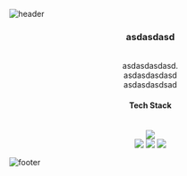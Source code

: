 ![header](https://capsule-render.vercel.app/api?type=waving&&color=gradient&height=100&section=header&fontSize=90)
<div align = "center">
  <h3>asdasdasd</h3><br/>
  asdasdasdasd.<br/>
  asdasdasdasd<br/>
  asdasdasdsad<br/>
  <h4> Tech Stack </h4><br/>
  <img src="https://img.shields.io/badge/Git-F05032?style=flat-square&logo=Git&logoColor=white"/><br/>
  <img src="https://img.shields.io/badge/C-A8B9CC?style=flat-square&logo=C&logoColor=white"/>
  <img src="https://img.shields.io/badge/C++-A8B9CC?style=flat-square&logo=C++&logoColor=white"/>
  <img src="https://img.shields.io/badge/.net-A8B9CC?style=flat-square&logo=.net&logoColor=purple"/>
</div>

![footer](https://capsule-render.vercel.app/api?type=waving&&color=gradient&height=100&section=footer&fontSize=90)



